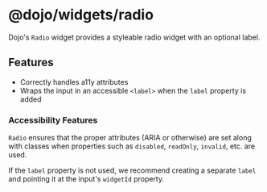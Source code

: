 # @dojo/widgets/radio

Dojo's `Radio` widget provides a styleable radio widget with an optional label.

## Features

- Correctly handles a11y attributes
- Wraps the input in an accessible `<label>` when the `label` property is added

### Accessibility Features

`Radio` ensures that the proper attributes (ARIA or otherwise) are set along with classes when properties such as `disabled`, `readOnly`, `invalid`, etc. are used.

If the `label` property is not used, we recommend creating a separate `label` and pointing it at the input's `widgetId` property.
